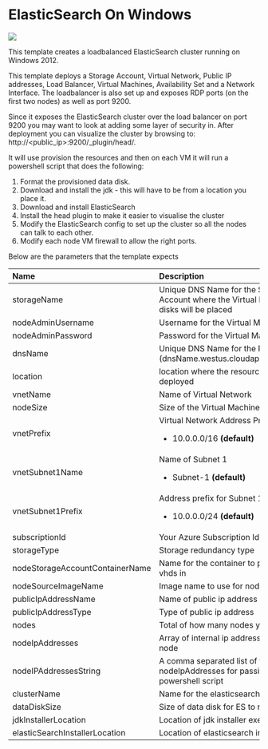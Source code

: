 # ElasticSearch On Windows

<a href="https://azuredeploy.net" target="_blank">
    <img src="http://azuredeploy.net/deploybutton.png"/>
</a>

This template creates a loadbalanced ElasticSearch cluster running on Windows 2012. 

This template deploys a Storage Account, Virtual Network, Public IP addresses, Load Balancer, Virtual Machines, Availability Set and a Network Interface. The loadbalancer is also set up and exposes RDP ports (on the first two nodes) as well as port 9200.

Since it exposes the ElasticSearch cluster over the load balancer on port 9200 you may want to look at adding some layer of security in. After deployment you can visualize the cluster by browsing to: http://&lt;public_ip&gt;:9200/_plugin/head/.

It will use provision the resources and then on each VM it will run a powershell script that does the following:

1. Format the provisioned data disk.
2. Download and install the jdk - this will have to be from a location you place it.
3. Download and install ElasticSearch
4. Install the head plugin to make it easier to visualise the cluster
5. Modify the ElasticSearch config to set up the cluster so all the nodes can talk to each other. 
6. Modify each node VM firewall to allow the right ports.

Below are the parameters that the template expects

| Name   | Description    |
|:--- |:---|
| storageName  | Unique DNS Name for the Storage Account where the Virtual Machine's disks will be placed |
| nodeAdminUsername  | Username for the Virtual Machines  |
| nodeAdminPassword  | Password for the Virtual Machine  |
| dnsName  | Unique DNS Name for the Public IP (dnsName.westus.cloudapp.azure.com) |
| location | location where the resources will be deployed |
| vnetName | Name of Virtual Network |
| nodeSize | Size of the Virtual Machine Instance |
| vnetPrefix | Virtual Network Address Prefix <br> <ul><li>10.0.0.0/16 **(default)**</li></ul> |
| vnetSubnet1Name | Name of Subnet 1 <br> <ul><li>Subnet-1 **(default)**</li></ul> |
| vnetSubnet1Prefix | Address prefix for Subnet 1 <br> <ul><li>10.0.0.0/24 **(default)**</li></ul> |
| subscriptionId | Your Azure Subscription Id |
| storageType | Storage redundancy type |
| nodeStorageAccountContainerName | Name for the container to place the vhds in |
| nodeSourceImageName | Image name to use for node vm |
| publicIpAddressName | Name of public ip address |
| publicIpAddressType | Type of public ip address |
| nodes | Total of how many nodes you want |
| nodeIpAddresses | Array of internal ip addresses for each node |
| nodeIPAddressesString | A comma separated list of the values in nodeIpAddresses for passing to powershell script |
| clusterName | Name for the elasticsearch cluster |
| dataDiskSize | Size of data disk for ES to run on in GB |
| jdkInstallerLocation | Location of jdk installer exe |
| elasticSearchInstallerLocation | Location of elasticsearch installer zip |
